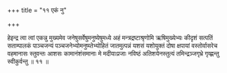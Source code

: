 +++
title = "११ एकं नु"

+++

हेइन्द्र त्वा त्वां एकन्नु मुख्यमेव जनेषुसर्वेषुमनुष्येषुमध्ये अहं मन्त्रद्रष्टाश्रृणोमि ऋषिमुख्येभ्यः कीदृशं सत्पतिं सताम्पालकं पाञ्चजन्यं पञ्चजनेभ्योमनुष्य्तेभ्योहितं जातमुत्पन्नं यशसं यशोयुक्तं दोषा क्षपायां वस्तोर्वासरेच वहमानासः स्तुवन्तः आशसः कामानंशंसमानाः मे मदीयाःप्रजाः नविष्ठं अतिशयेनस्तुत्यं तमिन्द्रञ्जगृभ्रे गृय्ह्णन्तु स्वीकुर्वन्तु ॥ ११ ॥